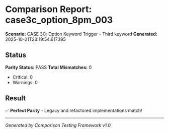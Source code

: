 # Comparison Report: case3c_option_8pm_003
**Scenario:** CASE 3C: Option Keyword Trigger - Third keyword
**Generated:** 2025-10-21T23:19:54.617395

## Status
**Parity Status:** PASS
**Total Mismatches:** 0
  - Critical: 0
  - Warnings: 0

## Result
✅ **Perfect Parity** - Legacy and refactored implementations match!

---
*Generated by Comparison Testing Framework v1.0*